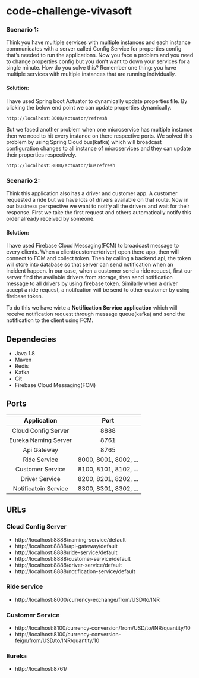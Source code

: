 # code-challenge-vivasoft

### Scenario 1: 
Think you have multiple services with multiple instances and each instance communicates with a server called Config Service for properties config that’s needed to run the applications. Now you face a problem and you need to change properties config but you don’t want to down your services for a single minute. How do you solve this? Remember one thing: you have multiple services with multiple instances that are running individually.

#### Solution:
I have used Spring boot Actuator to dynamically update properties file. By clicking the below end point we can update properties dynamically.
```
http://localhost:8000/actuator/refresh
```
But we faced another problem when one microservice has multiple instance then we need to hit every instance on there respective ports. We solved this problem by using Spring Cloud bus(kafka) which will broadcast configuration changes to all instance of microservices and they can update their properties respectively.
```
http://localhost:8000/actuator/busrefresh
```

### Scenario 2: 
Think this application also has a driver and customer app. A customer requested a ride but we have lots of drivers available on that route. Now in our business perspective we want to notify all the drivers and wait for their response. First we take the first request and others automatically notify this order already received by someone.

#### Solution:
I have used Firebase Cloud Messaging(FCM) to broadcast message to every clients. When a client(customer/driver) open there app, then will connect to FCM and collect token. Then by calling a backend api, the token will store into database so that server can send notification when an incident happen. In our case, when a customer send a ride request, first our server find the available drivers from storage, then send notification message to all drivers by using firebase token. Similarly when a driver accept a ride request, a notifcation will be send to other customer by using firebase token.

To do this we have wirte a **Notification Service application** which will receive notification request through message queue(kafka) and send the notification to the client using FCM.

## Dependecies
- Java 1.8
- Maven
- Redis
- Kafka
- Git
- Firebase Cloud Messaging(FCM)

## Ports

| Application | Port  |
| :-----: | :-: |
| Cloud Config Server | 8888 |
| Eureka Naming Server | 8761 |
| Api Gateway | 8765 |
| Ride Service | 8000, 8001, 8002, ... |
| Customer Service | 8100, 8101, 8102, ... |
| Driver Service | 8200, 8201, 8202, ... |
| Notificatoin Service | 8300, 8301, 8302, ... |

## URLs

### Cloud Config Server
- http://localhost:8888/naming-service/default
- http://localhost:8888/api-gateway/default
- http://localhost:8888/ride-service/default
- http://localhost:8888/customer-service/default
- http://localhost:8888/driver-service/default
- http://localhost:8888/notification-service/default

### Ride service
- http://localhost:8000/currency-exchange/from/USD/to/INR

### Customer Service
- http://localhost:8100/currency-conversion/from/USD/to/INR/quantity/10
- http://localhost:8100/currency-conversion-feign/from/USD/to/INR/quantity/10

### Eureka
- http://localhost:8761/
